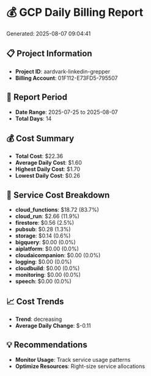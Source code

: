 # 💰 GCP Daily Billing Report
Generated: 2025-08-07 09:04:41

## 📋 Project Information
- **Project ID**: aardvark-linkedin-grepper
- **Billing Account**: 01F112-E73FD5-795507

## 📅 Report Period
- **Date Range**: 2025-07-25 to 2025-08-07
- **Total Days**: 14

## 💰 Cost Summary
- **Total Cost**: $22.36
- **Average Daily Cost**: $1.60
- **Highest Daily Cost**: $1.70
- **Lowest Daily Cost**: $0.26

## 🔧 Service Cost Breakdown
- **cloud_functions**: $18.72 (83.7%)
- **cloud_run**: $2.66 (11.9%)
- **firestore**: $0.56 (2.5%)
- **pubsub**: $0.28 (1.3%)
- **storage**: $0.14 (0.6%)
- **bigquery**: $0.00 (0.0%)
- **aiplatform**: $0.00 (0.0%)
- **cloudaicompanion**: $0.00 (0.0%)
- **logging**: $0.00 (0.0%)
- **cloudbuild**: $0.00 (0.0%)
- **monitoring**: $0.00 (0.0%)
- **speech**: $0.00 (0.0%)

## 📈 Cost Trends
- **Trend**: decreasing
- **Average Daily Change**: $-0.11

## 💡 Recommendations
- **Monitor Usage**: Track service usage patterns
- **Optimize Resources**: Right-size service allocations
